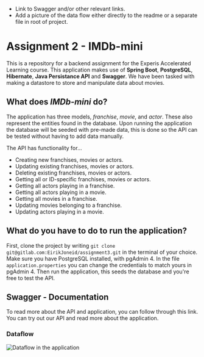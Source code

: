 - Link to Swagger and/or other relevant links.
- Add a picture of the data flow either directly to the readme or a separate file in root of project.

# Assignment 2 - IMDb-mini

This is a repository for a backend assignment for the Experis Accelerated Learning course. This application makes use of
**Spring Boot**, **PostgreSQL**, **Hibernate**, **Java Persistance API** and **Swagger**. We have been tasked with making a datastore to store and manipulate data about movies. 

## What does _IMDb-mini_ do?

The application has three models, _franchise_, _movie_, and _actor_. These also represent the entities found in the 
database. Upon running the application the database will be seeded with pre-made data, this is done so the API
can be tested without having to add data manually. 

The API has functionality for...
- Creating new franchises, movies or actors.
- Updating existing franchises, movies or actors.
- Deleting existing franchises, movies or actors.
- Getting all or ID-specific franchises, movies or actors.
- Getting all actors playing in a franchise.
- Getting all actors playing in a movie.
- Getting all movies in a franchise.
- Updating movies belonging to a franchise.
- Updating actors playing in a movie.

## What do you have to do to run the application?

First, clone the project by writing `git clone git@gitlab.com:EirikJoneid/assignment3.git` in the terminal of
your choice. Make sure you have PostgreSQL installed, with pgAdmin 4. In the file `application.properties` you can
change the credentials to match yours in pgAdmin 4. Then run the application, this seeds the database and you're free to
test the API.

## Swagger - Documentation

To read more about the API and application, you can follow through this link. You can try out our API and read more about the application. 

### Dataflow

![Dataflow in the application](https://gitlab.com/EirikJoneid/assignment3/-/raw/readme&varchar/dataflow.png)
